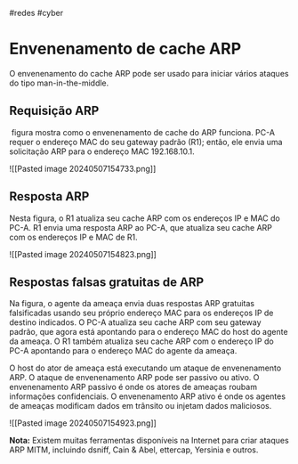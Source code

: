 #redes #cyber 

# Envenenamento de cache ARP

O envenenamento do cache ARP pode ser usado para iniciar vários ataques do tipo man-in-the-middle.

## Requisição ARP

 figura mostra como o envenenamento de cache do ARP funciona. PC-A requer o endereço MAC do seu gateway padrão (R1); então, ele envia uma solicitação ARP para o endereço MAC 192.168.10.1.

![[Pasted image 20240507154733.png]]

## Resposta ARP

Nesta figura, o R1 atualiza seu cache ARP com os endereços IP e MAC do PC-A. R1 envia uma resposta ARP ao PC-A, que atualiza seu cache ARP com os endereços IP e MAC de R1.

![[Pasted image 20240507154823.png]]

## Respostas falsas gratuitas de ARP

Na figura, o agente da ameaça envia duas respostas ARP gratuitas falsificadas usando seu próprio endereço MAC para os endereços IP de destino indicados. O PC-A atualiza seu cache ARP com seu gateway padrão, que agora está apontando para o endereço MAC do host do agente da ameaça. O R1 também atualiza seu cache ARP com o endereço IP do PC-A apontando para o endereço MAC do agente da ameaça.

O host do ator de ameaça está executando um ataque de envenenamento ARP. O ataque de envenenamento ARP pode ser passivo ou ativo. O envenenamento ARP passivo é onde os atores de ameaças roubam informações confidenciais. O envenenamento ARP ativo é onde os agentes de ameaças modificam dados em trânsito ou injetam dados maliciosos.

![[Pasted image 20240507154923.png]]

**Nota:** Existem muitas ferramentas disponíveis na Internet para criar ataques ARP MITM, incluindo dsniff, Cain & Abel, ettercap, Yersinia e outros.











